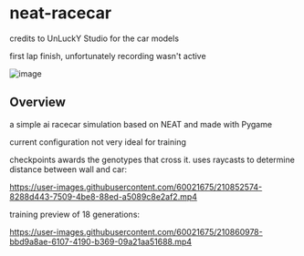 # neat-racecar
credits to UnLuckY Studio for the car models

first lap finish, unfortunately recording wasn't active

![image](https://github.com/j-ackyao/neat-racecar/assets/60021675/9b562809-ed73-474f-ad92-6aae46f56aa9)




## Overview
a simple ai racecar simulation based on NEAT and made with Pygame

current configuration not very ideal for training

checkpoints awards the genotypes that cross it. uses raycasts to determine distance between wall and car:

https://user-images.githubusercontent.com/60021675/210852574-8288d443-7509-4be8-88ed-a5089c8e2af2.mp4



training preview of 18 generations:

https://user-images.githubusercontent.com/60021675/210860978-bbd9a8ae-6107-4190-b369-09a21aa51688.mp4

